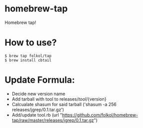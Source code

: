 # homebrew-tap
Homebrew tap!

# How to use?
    $ brew tap folkol/tap
    $ brew install cbtail

# Update Formula:
 - Decide new version name
 - Add tarball with tool to releases/${tool}/${version}
 - Calcualate shasum for said tarball ('shasum -a 256 releases/jgrep/0.1.tar.gz')
 - Add/update tool.rb (url "https://github.com/folkol/homebrew-tap/raw/master/releases/jgrep/0.1.tar.gz")

